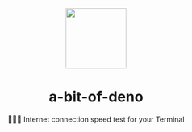 <div align="center">
  <img 
    src="https://raw.githubusercontent.com/estebanborai/usain-bolt/master/assets/logo.png"
    height="120"
    width="120"
  />
  <h1>a-bit-of-deno</h1>
  <span>🏃🏾‍♂️ Internet connection speed test for your Terminal</span>
</div>
